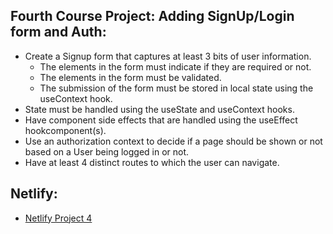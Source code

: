 ## Fourth Course Project: Adding SignUp/Login form and Auth:

- Create a Signup form that captures at least 3 bits of user information.
    - The elements in the form must indicate if they are required or not.
    - The elements in the form must be validated.
    - The submission of the form must be stored in local state using the useContext hook.
- State must be handled using the useState and useContext hooks.
- Have component side effects that are handled using the useEffect hookcomponent(s).
- Use an authorization context to decide if a page should be shown or not based on a User being logged in or not.
- Have at least 4 distinct routes to which the user can navigate.

## Netlify:

- [Netlify Project 4](https://react-app-four.netlify.app/)
